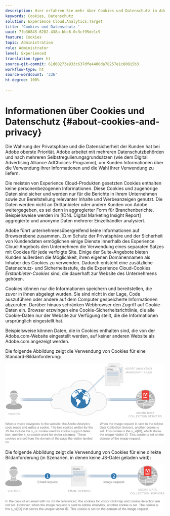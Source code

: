 ```yaml
---
description: Hier erfahren Sie mehr über Cookies und Datenschutz in Adobe Experience Cloud-Lösungen und -Services.
keywords: Cookies, Datenschutz
solution: Experience Cloud,Analytics,Target
title: 'Cookies und Datenschutz '
uuid: 7fb36845-6282-438a-bbc6-0c3cf95de1c9
feature: Cookies
topic: Administration
role: Administrator
level: Experienced
translation-type: ht
source-git-commit: 61d60273e933c637dfe4400da78257e1c80015b3
workflow-type: ht
source-wordcount: '336'
ht-degree: 100%

---
```



# Informationen über Cookies und Datenschutz {#about-cookies-and-privacy}

Die Wahrung der Privatsphäre und die Datensicherheit der Kunden hat bei Adobe oberste Priorität. Adobe arbeitet mit mehreren Datenschutzbehörden und nach mehreren Selbstregulierungsgrundsätzen (wie dem Digital Advertising Alliance AdChoices-Programm), um Kunden Informationen über die Verwendung ihrer Informationen und die Wahl ihrer Verwendung zu liefern.

Die meisten von Experience Cloud-Produkten gesetzten Cookies enthalten keine personenbezogenen Informationen. Diese Cookies und zugehörige Daten sind sicher und werden nur für die Berichte in Ihrem Unternehmen sowie zur Bereitstellung relevanter Inhalte und Werbeanzeigen genutzt. Die Daten werden nicht an Drittanbieter oder andere Kunden von Adobe weitergegeben, es sei denn in aggregierter Form für Branchenberichte. Beispielsweise werden im [!DNL Digital Marketing Insight Report] aggregierte und anonyme Daten mehrerer Einzelhändler analysiert.

Adobe führt unternehmensübergreifend keine Informationen auf Browserebene zusammen. Zum Schutz der Privatsphäre und der Sicherheit von Kundendaten ermöglichen einige Dienste innerhalb des Experience Cloud-Angebots den Unternehmen die Verwendung eines separaten Satzes mit Cookies für jede verfolgte Site. Einige der Suite-Angebote bieten Kunden außerdem die Möglichkeit, ihren eigenen Domänennamen als Inhaber des Cookies zu verwenden. Dadurch entsteht eine zusätzliche Datenschutz- und Sicherheitsstufe, da die Experience Cloud-Cookies *Erstanbieter-Cookies* sind, die dauerhaft zur Website des Unternehmens gehören.

Cookies können nur die Informationen speichern und bereitstellen, die zuvor in ihnen abgelegt wurden. Sie sind nicht in der Lage, Code auszuführen oder andere auf dem Computer gespeicherte Informationen abzurufen. Darüber hinaus schränken Webbrowser den Zugriff auf Cookie-Daten ein. Browser erzwingen eine Cookie-Sicherheitsrichtlinie, die alle Cookie-Daten nur der Website zur Verfügung stellt, die die Informationen ursprünglich eingestellt hat.

Beispielsweise können Daten, die in Cookies enthalten sind, die von der Adobe.com-Website eingestellt werden, auf keiner anderen Website als Adobe.com angezeigt werden.

Die folgende Abbildung zeigt die Verwendung von Cookies für eine Standard-Bildanforderung:

![](assets/CookiesProcessGraphic-01.png)

Die folgende Abbildung zeigt die Verwendung von Cookies für eine direkte Bildanforderung (in Szenarien, in denen keine JS-Datei geladen wird):

![](assets/CookiesProcessGraphic2.png)


